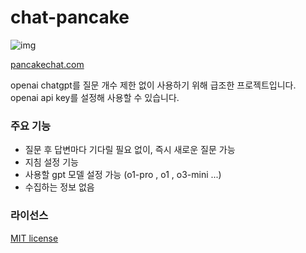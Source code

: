 # chat-pancake

![img](https://pancakechat.com/images/2025-04-01-224208.png)

[pancakechat.com](https://pancakechat.com)

openai chatgpt를 질문 개수 제한 없이 사용하기 위해 급조한 프로젝트입니다.  
openai api key를 설정해 사용할 수 있습니다.  

### 주요 기능
- 질문 후 답변마다 기다릴 필요 없이, 즉시 새로운 질문 가능
- 지침 설정 기능
- 사용할 gpt 모델 설정 가능 (o1-pro , o1 , o3-mini ...)
- 수집하는 정보 없음

### 라이선스

[MIT license](https://opensource.org/license/mit)